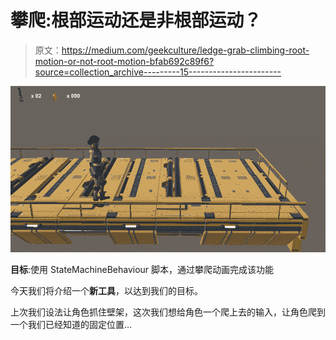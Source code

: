 # 攀爬:根部运动还是非根部运动？

> 原文：<https://medium.com/geekculture/ledge-grab-climbing-root-motion-or-not-root-motion-bfab692c89f6?source=collection_archive---------15----------------------->

![](img/a052633e5cb640ecadb972cfdf2ff9c7.png)

**目标**:使用 StateMachineBehaviour 脚本，通过攀爬动画完成该功能

今天我们将介绍一个**新工具**，以达到我们的目标。

上次我们设法让角色抓住壁架，这次我们想给角色一个爬上去的输入，让角色爬到一个我们已经知道的固定位置…
